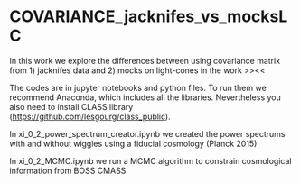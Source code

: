 # COVARIANCE_jacknifes_vs_mocksLC
In this work we explore the differences between using covariance matrix from 1) jacknifes data and 2) mocks on light-cones in the work >><<

The codes are in jupyter notebooks and python files. To run them we recommend Anaconda, which includes all the libraries. Nevertheless you also need to install CLASS library (https://github.com/lesgourg/class_public).

In xi_0_2_power_spectrum_creator.ipynb we created the power spectrums with and without wiggles using a fiducial cosmology (Planck 2015)

In xi_0_2_MCMC.ipynb we run a MCMC algorithm to constrain cosmological information from BOSS CMASS
